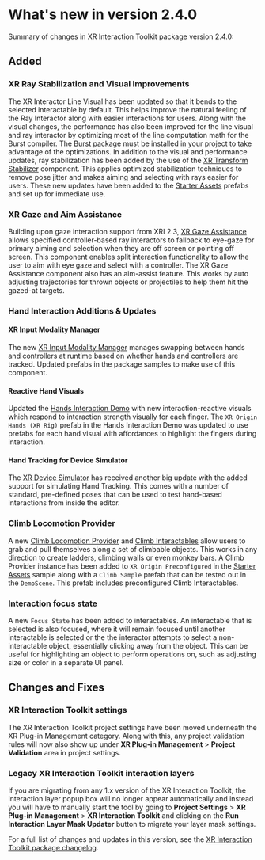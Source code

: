 # What's new in version 2.4.0

Summary of changes in XR Interaction Toolkit package version 2.4.0:

## Added

### XR Ray Stabilization and Visual Improvements

The XR Interactor Line Visual has been updated so that it bends to the selected interactable by default. This helps improve the natural feeling of the Ray Interactor along with easier interactions for users. Along with the visual changes, the performance has also been improved for the line visual and ray interactor by optimizing most of the line computation math for the Burst compiler. The [Burst package](https://docs.unity3d.com/Manual/com.unity.burst.html) must be installed in your project to take advantage of the optimizations. In addition to the visual and performance updates, ray stabilization has been added by the use of the [XR Transform Stabilizer](xr-transform-stabilizer.md) component. This applies optimized stabilization techniques to remove pose jitter and makes aiming and selecting with rays easier for users. These new updates have been added to the [Starter Assets](samples.md#starter-assets) prefabs and set up for immediate use.

### XR Gaze and Aim Assistance

Building upon gaze interaction support from XRI 2.3, [XR Gaze Assistance](xr-gaze-assistance.md) allows specified controller-based ray interactors to fallback to eye-gaze for primary aiming and selection when they are off screen or pointing off screen. This component enables split interaction functionality to allow the user to aim with eye gaze and select with a controller. The XR Gaze Assistance component also has an aim-assist feature. This works by auto adjusting trajectories for thrown objects or projectiles to help them hit the gazed-at targets. 

### Hand Interaction Additions & Updates

#### XR Input Modality Manager

The new [XR Input Modality Manager](xr-input-modality-manager.md) manages swapping between hands and controllers at runtime based on whether hands and controllers are tracked. Updated prefabs in the package samples to make use of this component.

#### Reactive Hand Visuals

Updated the [Hands Interaction Demo](samples.md#hands-interaction-demo) with new interaction-reactive visuals which respond to interaction strength visually for each finger. The `XR Origin Hands (XR Rig)` prefab in the Hands Interaction Demo was updated to use prefabs for each hand visual with affordances to highlight the fingers during interaction.

#### Hand Tracking for Device Simulator

The [XR Device Simulator](xr-device-simulator-overview.md) has received another big update with the added support for simulating Hand Tracking. This comes with a number of standard, pre-defined poses that can be used to test hand-based interactions from inside the editor. 

### Climb Locomotion Provider

A new [Climb Locomotion Provider](climb-provider.md) and [Climb Interactables](climb-interactable.md) allow users to grab and pull themselves along a set of climbable objects. This works in any direction to create ladders, climbing walls or even monkey bars. A Climb Provider instance has been added to `XR Origin Preconfigured` in the [Starter Assets](samples.md#starter-assets) sample along with a `Climb Sample` prefab that can be tested out in the `DemoScene`. This prefab includes preconfigured Climb Interactables.

### Interaction focus state

A new `Focus State` has been added to interactables. An interactable that is selected is also focused, where it will remain focused until another interactable is selected or the the interactor attempts to select a non-interactable object, essentially clicking away from the object. This can be useful for highlighting an object to perform operations on, such as adjusting size or color in a separate UI panel.

## Changes and Fixes

### XR Interaction Toolkit settings

The XR Interaction Toolkit project settings have been moved underneath the XR Plug-in Management category. Along with this, any project validation rules will now also show up under **XR Plug-in Management** &gt; **Project Validation** area in project settings.

### Legacy XR Interaction Toolkit interaction layers

If you are migrating from any 1.x version of the XR Interaction Toolkit, the interaction layer popup box will no longer appear automatically and instead you will have to manually start the tool by going to **Project Settings** &gt; **XR Plug-in Management** &gt; **XR Interaction Toolkit** and clicking on the **Run Interaction Layer Mask Updater** button to migrate your layer mask settings.

For a full list of changes and updates in this version, see the [XR Interaction Toolkit package changelog](../changelog/CHANGELOG.html).